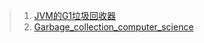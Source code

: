 > 1. [JVM的G1垃圾回收器](http://www.importnew.com/15311.html)
> 1. [Garbage_collection_computer_science](https://en.wikipedia.org/wiki/Garbage_collection_%28computer_science%29)